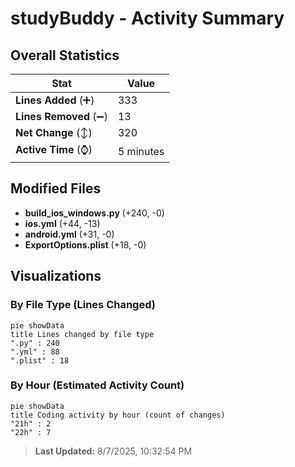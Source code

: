 # studyBuddy - Activity Summary 

## Overall Statistics

| Stat                   | Value                                                             |
| ---------------------- | ----------------------------------------------------------------- |
| **Lines Added** (➕)   | 333                                          |
| **Lines Removed** (➖) | 13                                        |
| **Net Change** (↕)    | 320                |
| **Active Time** (⌚)   | 5 minutes |


## Modified Files
- **build_ios_windows.py** (+240, -0)
- **ios.yml** (+44, -13)
- **android.yml** (+31, -0)
- **ExportOptions.plist** (+18, -0)

## Visualizations

### By File Type (Lines Changed)

```mermaid
pie showData
title Lines changed by file type
".py" : 240
".yml" : 88
".plist" : 18
```

### By Hour (Estimated Activity Count)

```mermaid
pie showData
title Coding activity by hour (count of changes)
"21h" : 2
"22h" : 7
```


> **Last Updated:** 8/7/2025, 10:32:54 PM